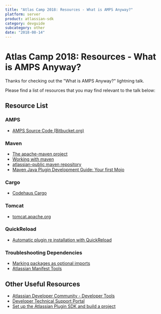 ```yaml
---
title: "Atlas Camp 2018: Resources - What is AMPS Anyway?"
platform: server
product: atlassian-sdk
category: devguide
subcategory: other
date: "2018-08-14"
---
```


# Atlas Camp 2018: Resources - What is AMPS Anyway?

Thanks for checking out the "What is AMPS Anyway?" lightning talk. 

Please find a list of resources that you may find relevant to the talk below:

## Resource List

### AMPS
- [AMPS Source Code (Bitbucket.org)](https://bitbucket.org/atlassian/amps/src/6.3-stable/)

### Maven
- [The apache-maven project](https://maven.apache.org/index.html)
- [Working with maven](https://developer.atlassian.com/server/framework/atlassian-sdk/working-with-maven/)
- [atlassian-public maven repository](https://packages.atlassian.com/maven/repository/public)
- [Maven Java Plugin Development Guide: Your first Mojo](https://maven.apache.org/guides/plugin/guide-java-plugin-development.html#)

### Cargo 
- [Codehaus Cargo](https://codehaus-cargo.github.io/cargo/Home.html) 

### Tomcat
- [tomcat.apache.org](http://tomcat.apache.org/)

### QuickReload
- [Automatic plugin re installation with QuickReload](https://developer.atlassian.com/server/framework/atlassian-sdk/automatic-plugin-reinstallation-with-quickreload/)

### Troubleshooting Dependencies
- [Marking packages as optional imports](https://developer.atlassian.com/server/framework/atlassian-sdk/marking-packages-as-optional-imports/) 
- [Atlassian Manifest Tools](https://bitbucket.org/atlassianlabs/mftools/src/master/)

## Other Useful Resources

- [Atlassian Developer Community - Developer Tools](https://community.developer.atlassian.com/c/atlassian-developer-tools)
- [Developer Technical Support Portal](https://ecosystem.atlassian.net/servicedesk/customer/portal/14)
- [Set up the Atlassian Plugin SDK and build a project](https://developer.atlassian.com/server/framework/atlassian-sdk/set-up-the-atlassian-plugin-sdk-and-build-a-project/)